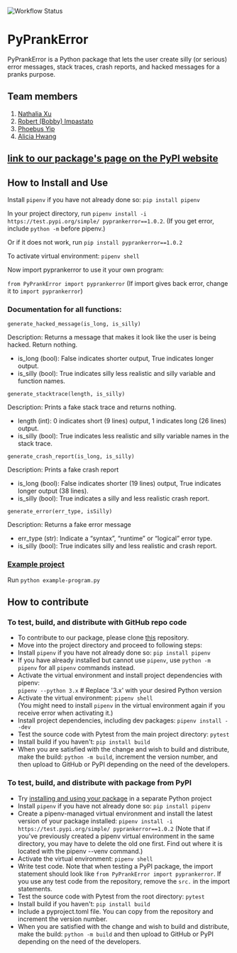 ![Workflow Status](https://github.com/software-students-fall2023/3-python-package-exercise-plant-3-0/actions/workflows/build.yml/badge.svg)

# PyPrankError
PyPrankError is a Python package that lets the user create silly (or serious) error messages, stack traces, crash reports, and hacked messages for a pranks purpose.

## Team members
1. [Nathalia Xu](https://github.com/slurp-slurp)
2. [Robert (Bobby) Impastato](https://github.com/bobbyimpastato)
3. [Phoebus Yip](https://github.com/phoebusyip)
4. [Alicia Hwang](https://github.com/a-j-hwang)

## [link to our package's page on the PyPI website](https://pypi.org/project/pyprankerror/1.0.2/)

## How to Install and Use
Install `pipenv` if you have not already done so: `pip install pipenv`  

In your project directory, run `pipenv install -i https://test.pypi.org/simple/ pyprankerror==1.0.2`.
(If you get error, include `python -m` before pipenv.)

Or if it does not work, run `pip install pyprankerror==1.0.2`

To activate virtual environment: `pipenv shell` 

Now import pyprankerror to use it your own program:

`from PyPrankError import pyprankerror`
(If import gives back error, change it to `import pyprankerror`)

### Documentation for all functions:  

`generate_hacked_message(is_long, is_silly)`

Description: Returns a message that makes it look like the user is being hacked. Return nothing.
* is_long (bool): False indicates shorter output, True indicates longer output.
* is_silly (bool): True indicates silly less realistic and silly variable and function names.


`generate_stacktrace(length, is_silly)`

Description: Prints a fake stack trace and returns nothing.
* length (int): 0 indicates short (9 lines) output, 1 indicates long (26 lines) output.
* is_silly (bool): True indicates less realistic and silly variable names in the stack trace.


`generate_crash_report(is_long, is_silly)`

Description: Prints a fake crash report
* is_long (bool): False indicates shorter (19 lines) output, True indicates longer output (38 lines).
* is_silly (bool): True indicates a silly and less realistic crash report.


`generate_error(err_type, isSilly)`

Description: Returns a fake error message

* err_type (str): Indicate a “syntax”, “runtime” or “logical” error type.
* is_silly (bool): True indicates silly and less realistic and crash report.

### [Example project](example-program.py)
Run `python example-program.py`

## How to contribute

### To test, build, and distribute with GitHub repo code
- To contribute to our package, please clone [this](https://github.com/software-students-fall2023/3-python-package-exercise-plant-3-0) repository.   
- Move into the project directory and proceed to following steps:  
- Install `pipenv` if you have not already done so: `pip install pipenv`   
- If you have already installed but cannot use `pipenv`, use `python -m pipenv` for all `pipenv` commands instead.  
- Activate the virtual environment and install project dependencies with pipenv:  
`pipenv --python 3.x` # Replace '3.x' with your desired Python version  
- Activate the virtual environment: `pipenv shell`  
(You might need to install `pipenv` in the virtual environment again if you receive error when activating it.)  
- Install project dependencies, including dev packages: `pipenv install --dev`
- Test the source code with Pytest from the main project directory: `pytest` 
- Install build if you haven't: `pip install build`  
- When you are satisfied with the change and wish to build and distribute, make the build: `python -m build`, increment the version number, and then upload to GitHub or PyPI depending on the need of the developers.

### To test, build, and distribute with package from PyPI
- Try [installing and using your package](https://packaging.python.org/en/latest/tutorials/packaging-projects/#installing-your-newly-uploaded-package) in a separate Python project
- Install `pipenv` if you have not already done so: `pip install pipenv`   
- Create a pipenv-managed virtual environment and install the latest version of your package installed:  `pipenv install -i https://test.pypi.org/simple/ pyprankerror==1.0.2` (Note that if you've previously created a pipenv virtual environment in the same directory, you may have to delete the old one first. Find out where it is located with the pipenv --venv command.)  
- Activate the virtual environment: `pipenv shell` 
- Write test code. Note that when testing a PyPI package, the import statement should look like `from PyPrankError import pyprankerror`. If you use any test code from the repository, remove the `src.` in the import statements. 
- Test the source code with Pytest from the root directory: `pytest` 
- Install build if you haven't: `pip install build`  
- Include a pyproject.toml file. You can copy from the repository and increment the version number.
- When you are satisfied with the change and wish to build and distribute, make the build: `python -m build` and then upload to GitHub or PyPI depending on the need of the developers.





